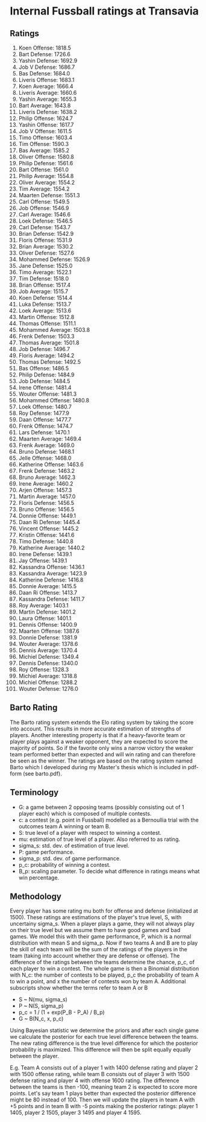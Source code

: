 # Internal Fussball ratings at Transavia
## Ratings
1. Koen Offense: 1818.5 
2. Bart Defense: 1726.6 
3. Yashin Defense: 1692.9 
4. Job V Defense: 1686.7 
5. Bas Defense: 1684.0 
6. Liveris Offense: 1683.1 
7. Koen Average: 1666.4 
8. Liveris Average: 1660.6 
9. Yashin Average: 1655.3 
10. Bart Average: 1643.8 
11. Liveris Defense: 1638.2 
12. Philip Offense: 1624.7 
13. Yashin Offense: 1617.7 
14. Job V Offense: 1611.5 
15. Timo Offense: 1603.4 
16. Tim Offense: 1590.3 
17. Bas Average: 1585.2 
18. Oliver Offense: 1580.8 
19. Philip  Defense: 1561.6 
20. Bart Offense: 1561.0 
21. Philip Average: 1554.8 
22. Oliver Average: 1554.2 
23. Tim Average: 1554.2 
24. Maarten Defense: 1551.3 
25. Carl Offense: 1549.5 
26. Job Offense: 1546.9 
27. Carl Average: 1546.6 
28. Loek Defense: 1546.5 
29. Carl Defense: 1543.7 
30. Brian Defense: 1542.9 
31. Floris Offense: 1531.9 
32. Brian Average: 1530.2 
33. Oliver Defense: 1527.6 
34. Mohammed Defense: 1526.9 
35. Jane Defense: 1525.0 
36. Timo Average: 1522.1 
37. Tim Defense: 1518.0 
38. Brian Offense: 1517.4 
39. Job Average: 1515.7 
40. Koen Defense: 1514.4 
41. Luka Defense: 1513.7 
42. Loek Average: 1513.6 
43. Martin Offense: 1512.8 
44. Thomas Offense: 1511.1 
45. Mohammed Average: 1503.8 
46. Frenk  Defense: 1503.3 
47. Thomas Average: 1501.8 
48. Job  Defense: 1496.7 
49. Floris Average: 1494.2 
50. Thomas Defense: 1492.5 
51. Bas Offense: 1486.5 
52. Philip Defense: 1484.9 
53. Job Defense: 1484.5 
54. Irene Offense: 1481.4 
55. Wouter Offense: 1481.3 
56. Mohammed Offense: 1480.8 
57. Loek Offense: 1480.7 
58. Roy Defense: 1477.9 
59. Daan Offense: 1477.7 
60. Frenk Offense: 1474.7 
61. Lars Defense: 1470.1 
62. Maarten Average: 1469.4 
63. Frenk Average: 1469.0 
64. Bruno Defense: 1468.1 
65. Jelle Offense: 1468.0 
66. Katherine Offense: 1463.6 
67. Frenk Defense: 1463.2 
68. Bruno Average: 1462.3 
69. Irene Average: 1460.2 
70. Arjen Offense: 1457.3 
71. Martin Average: 1457.0 
72. Floris Defense: 1456.5 
73. Bruno Offense: 1456.5 
74. Donnie Offense: 1449.1 
75. Daan Ri Defense: 1445.4 
76. Vincent Offense: 1445.2 
77. Kristin Offense: 1441.6 
78. Timo Defense: 1440.8 
79. Katherine Average: 1440.2 
80. Irene Defense: 1439.1 
81. Jay Offense: 1439.1 
82. Kassandra Offense: 1436.1 
83. Kassandra Average: 1423.9 
84. Katherine Defense: 1416.8 
85. Donnie Average: 1415.5 
86. Daan Ri Offense: 1413.7 
87. Kassandra Defense: 1411.7 
88. Roy Average: 1403.1 
89. Martin Defense: 1401.2 
90. Laura Offense: 1401.1 
91. Dennis Offense: 1400.9 
92. Maarten Offense: 1387.6 
93. Donnie Defense: 1381.9 
94. Wouter Average: 1378.6 
95. Dennis Average: 1370.4 
96. Michiel Defense: 1349.4 
97. Dennis Defense: 1340.0 
98. Roy Offense: 1328.3 
99. Michiel Average: 1318.8 
100. Michiel Offense: 1288.2 
101. Wouter Defense: 1276.0 

## Barto Rating
The Barto rating system extends the Elo rating system by taking the score into account. This results in more accurate estimation of strengths of players. Another interesting property is that if a heavy-favorite team or player plays against a weaker opponent, they are expected to score the majority of points. So if the favorite only wins a narrow victory the weaker team performed better than expected and will win rating and can therefore be seen as the winner. The ratings are based on the rating system named Barto which I developed during my Master's thesis which is included in pdf-form (see barto.pdf).
## Terminology
- G: a game between 2 opposing teams (possibly consisting out of 1 player each) which is composed of multiple contests.
- c: a contest (e.g. point in Fussball) modelled as a Bernoullia trial with the outcomes team A winning or team B.
- S: true level of a player with respect to winning a contest.
- mu: estimation of true level of a player. Also referred to as rating.
- sigma_s: std. dev. of estimation of true level.
- P: game performance.
- sigma_p: std. dev. of game performance.
- p_c: probability of winning a contest.
- B_p: scaling parameter. To decide what difference in ratings means what win percentage.
## Methodology
Every player has some rating mu both for offense and defense (initialized at 1500). These ratings are estimations of the player's true level, S, with uncertainy sigma_s. When a player plays a game, they will not always play on their true level but we assume them to have good games and bad games. We model this with their game performance, P, which is a normal distribution with mean S and sigma_p. Now if two teams A and B are to play the skill of each team will be the sum of the ratings of the players in the team (taking into account whether they are defense or offense). The difference of the ratings between the teams determine the chance, p_c, of each player to win a contest. The whole game is then a Binomial distribution with N_c: the number of contests to be played, p_c the probability of team A to win a point, and x the number of contests won by team A. Additional subscripts show whether the terms refer to team A or B
- S ~ N(mu, sigma_s)
- P ~ N(S, sigma_p)
- p_c = 1 / (1 + exp(P_B - P_A) / B_p)
- G ~ B(N_c, x, p_c)

Using Bayesian statistic we determine the priors and after each single game we calculate the posterior for each true level difference between the teams. The new rating difference is the true level difference for which the posterior probability is maximized. This difference will then be split equally equally between the player. 

E.g. Team A consists out of a player 1 with 1400 defense rating and player 2 with 1500 offense rating, while team B consists out of player 3 with 1500 defense rating and player 4 with offense 1600 rating. The difference between the teams is then -100, meaning team 2 is expected to score more points. Let's say team 1 plays better than expected the posterior difference might be 80 instead of 100. Then we will update the players in team A with +5 points and in team B with -5 points making the posterior ratings: player 1 1405, player 2 1505, player 3 1495 and player 4 1595.